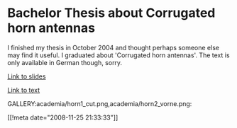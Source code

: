 # Bachelor Thesis about Corrugated horn antennas

I finished my thesis in October 2004 and thought perhaps someone else may find it useful. 
I graduated about 'Corrugated horn antennas'. The text is only available in German though, sorry.

[Link to slides](/academia/studienarbeit_corrugated_horn_antennas_slides.pdf)

[Link to text](/academia/studienarbeit_corrugated_horn_antennas.pdf)

GALLERY:academia/horn1_cut.png,academia/horn2_vorne.png:


[[!meta date="2008-11-25 21:33:33"]]
